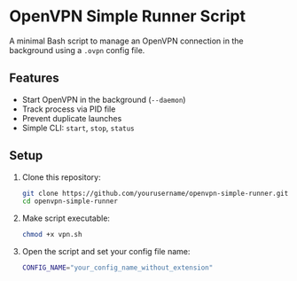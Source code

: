 # OpenVPN Simple Runner Script

A minimal Bash script to manage an OpenVPN connection in the background using a `.ovpn` config file.

## Features

- Start OpenVPN in the background (`--daemon`)
- Track process via PID file
- Prevent duplicate launches
- Simple CLI: `start`, `stop`, `status`

## Setup

1. Clone this repository:

   ```bash
   git clone https://github.com/yourusername/openvpn-simple-runner.git
   cd openvpn-simple-runner
   ```
2. Make script executable:
   ```bash
   chmod +x vpn.sh
   ```
3. Open the script and set your config file name:
   ```bash
   CONFIG_NAME="your_config_name_without_extension"
   ```
